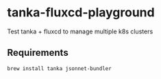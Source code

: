 # tanka-fluxcd-playground
Test tanka + fluxcd to manage multiple k8s clusters

## Requirements

```shell
brew install tanka jsonnet-bundler
```
